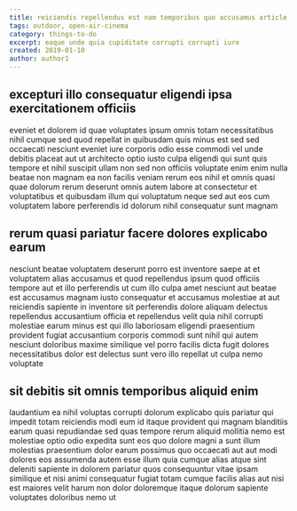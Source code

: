 ```yaml
---
title: reiciendis repellendus est nam temporibus quo accusamus article 6241
tags: outdoor, open-air-cinema
category: things-to-do
excerpt: eaque unde quia cupiditate corrupti corrupti iure
created: 2019-01-10
author: author1
---
```


## excepturi illo consequatur eligendi ipsa exercitationem officiis

eveniet et dolorem id quae voluptates ipsum omnis totam necessitatibus nihil cumque sed quod repellat in quibusdam quis minus est sed sed occaecati nesciunt eveniet iure corporis odio esse commodi vel unde debitis placeat aut ut architecto optio iusto culpa eligendi qui sunt quis tempore et nihil suscipit ullam non sed non officiis voluptate enim enim nulla beatae non magnam ea non facilis veniam rerum eos nihil et omnis quasi quae dolorum rerum deserunt omnis autem labore at consectetur et voluptatibus et quibusdam illum qui voluptatum neque sed aut eos cum voluptatem labore perferendis id dolorum nihil consequatur sunt magnam

## rerum quasi pariatur facere dolores explicabo earum

nesciunt beatae voluptatem deserunt porro est inventore saepe at et voluptatem alias accusamus et quod repellendus ipsum quod officiis tempore aut et illo perferendis ut cum illo culpa amet nesciunt aut beatae est accusamus magnam iusto consequatur et accusamus molestiae at aut reiciendis sapiente in inventore sit perferendis dolore aliquam delectus repellendus accusantium officia et repellendus velit quia nihil corrupti molestiae earum minus est qui illo laboriosam eligendi praesentium provident fugiat accusantium corporis commodi sunt nihil qui autem nesciunt doloribus maxime similique vel porro facilis dicta fugit dolores necessitatibus dolor est delectus sunt vero illo repellat ut culpa nemo voluptate

## sit debitis sit omnis temporibus aliquid enim

laudantium ea nihil voluptas corrupti dolorum explicabo quis pariatur qui impedit totam reiciendis modi eum id itaque provident qui magnam blanditiis earum quasi repudiandae sed quas tempore rerum aliquid mollitia nemo est molestiae optio odio expedita sunt eos quo dolore magni a sunt illum molestias praesentium dolor earum possimus quo occaecati aut aut modi dolores eos assumenda autem esse illum quia cumque alias atque sint deleniti sapiente in dolorem pariatur quos consequuntur vitae ipsam similique et nisi animi consequatur fugiat totam cumque facilis alias aut nisi est maiores velit harum non dolor doloremque itaque dolorum sapiente voluptates doloribus nemo ut
